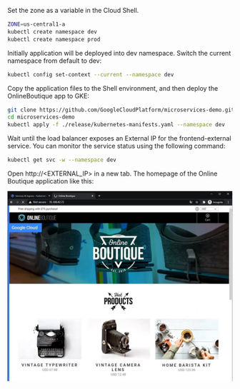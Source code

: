 Set the zone as a variable in the Cloud Shell.

```bash
ZONE=us-central1-a
kubectl create namespace dev
kubectl create namespace prod
```

Initially application will be deployed into dev namespace. Switch the current namespace from default to dev:
```bash
kubectl config set-context --current --namespace dev
```

Copy the application files to the Shell environment, and then deploy the OnlineBoutique app to GKE:

```bash
git clone https://github.com/GoogleCloudPlatform/microservices-demo.git
cd microservices-demo
kubectl apply -f ./release/kubernetes-manifests.yaml --namespace dev
```

Wait until the load balancer exposes an External IP for the frontend-external service. You can monitor the service status using the following command:

```bash
kubectl get svc -w --namespace dev
```

Open http://<EXTERNAL_IP> in a new tab. The homepage of the Online Boutique application like this:

![Alt Text](images/boutique-app.webp)